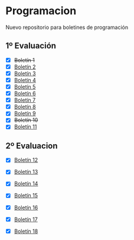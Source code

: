 # Programacion
Nuevo repositorio para boletines de programación

## 1º Evaluación
- [x] ~~Boletín 1~~ 
- [x] [Boletín 2](https://github.com/Pablo-Pereira-Moure/Programacion/tree/main/src/com/1%C2%AA%20evaluaci%C3%B3n/Bolet%C3%ADn%202)
- [x] [Boletín 3](https://github.com/Pablo-Pereira-Moure/Programacion/tree/main/src/com/1%C2%AA%20evaluaci%C3%B3n/Boletin%203)
- [x] [Boletín 4](https://github.com/Pablo-Pereira-Moure/Programacion/tree/main/src/com/1%C2%AA%20evaluaci%C3%B3n/Boletin%204)
- [x] [Boletín 5](https://github.com/Pablo-Pereira-Moure/Programacion/tree/main/src/com/1%C2%AA%20evaluaci%C3%B3n/Boletin%205)
- [x] [Boletín 6](https://github.com/Pablo-Pereira-Moure/Programacion/tree/main/src/com/1%C2%AA%20evaluaci%C3%B3n/Boletin%206)
- [x] [Boletín 7](https://github.com/Pablo-Pereira-Moure/Programacion/tree/main/src/com/1%C2%AA%20evaluaci%C3%B3n/Boletin%207)
- [x] [Boletín 8](https://github.com/Pablo-Pereira-Moure/Programacion/tree/main/src/com/1%C2%AA%20evaluaci%C3%B3n/Boletin%208)
- [x] [Boletín 9](https://github.com/Pablo-Pereira-Moure/Programacion/tree/main/src/com/1%C2%AA%20evaluaci%C3%B3n/Boletin%209)
- [x] ~~Boletín 10~~ 
- [x] [Boletín 11](https://github.com/Pablo-Pereira-Moure/Programacion/tree/main/src/com/1%C2%AA%20evaluaci%C3%B3n/Boletin%2011)

## 2º Evaluacion
- [x] [Boletín 12](https://github.com/Pablo-Pereira-Moure/Programacion/tree/main/src/com/2%C2%BA%20evaluaci%C3%B3n/Boletin%2012)
- [x] [Boletín 13](https://github.com/Pablo-Pereira-Moure/Programacion/tree/main/src/com/2%C2%BA%20evaluaci%C3%B3n/Boletin%2013)
- [x] [Boletín 14](https://github.com/Pablo-Pereira-Moure/Programacion/tree/main/src/com/2%C2%BA%20evaluaci%C3%B3n/Boletin%2014)
- [x] [Boletín 15](https://github.com/Pablo-Pereira-Moure/Programacion/tree/main/src/com/2%C2%BA%20evaluaci%C3%B3n/Boletin%2015)
- [x] [Boletín 16](https://github.com/Pablo-Pereira-Moure/Programacion/tree/main/src/com/2%C2%BA%20evaluaci%C3%B3n/Boletin%2016)
- [x] [Boletín 17](https://github.com/Pablo-Pereira-Moure/Programacion/tree/main/src/com/2%C2%BA%20evaluaci%C3%B3n/Boletin%2017)
- [x] [Boletín 18](https://github.com/Pablo-Pereira-Moure/Programacion/tree/main/src/com/2%C2%BA%20evaluaci%C3%B3n/Boletin%2018)


